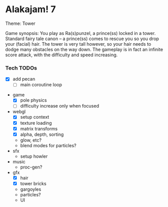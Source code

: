 # Alakajam! 7

Theme: Tower

Game synopsis: You play as Ra(s)punzel, a prince(ss) locked in a tower. Standard fairy tale canon – a prince(ss) comes to rescue you so you drop your (facial) hair. The tower is very tall however, so your hair needs to dodge many obstacles on the way down. The gameplay is in fact an infinite score attack, with the difficulty and speed increasing.

### Tech TODOs

- [x] add pecan
  - [ ] main coroutine loop
- game
  - [x] pole physics
  - [ ] difficulty increase only when focused
- webgl
  - [x] setup context
  - [x] texture loading
  - [x] matrix transforms
  - [x] alpha, depth, sorting
  - glow, etc?
  - blend modes for particles?
- sfx
  - setup howler
- music
  - proc-gen?
- gfx
  - [x] hair
  - [x] tower bricks
  - gargoyles
  - particles?
  - UI

